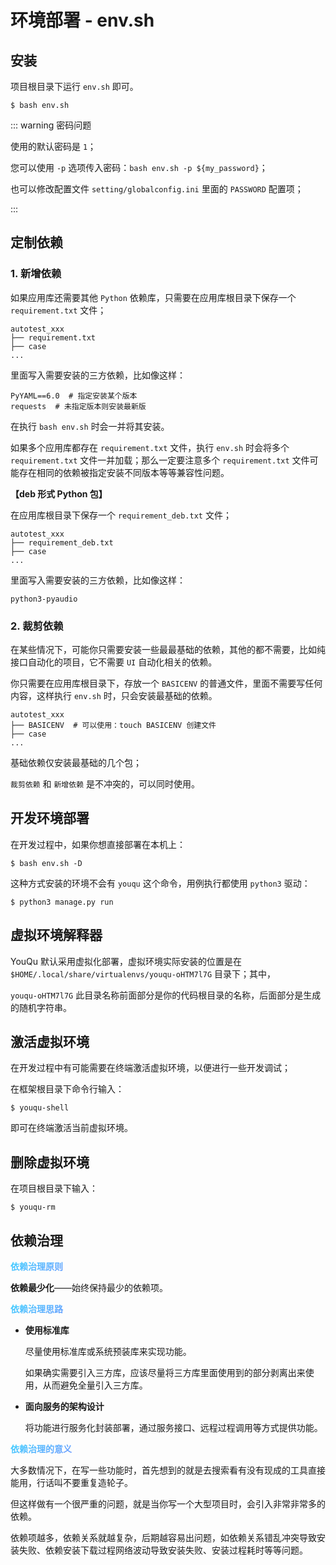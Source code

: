 # 环境部署 - env.sh

## 安装

项目根目录下运行 `env.sh` 即可。

```shell
$ bash env.sh
```

::: warning 密码问题

使用的默认密码是 `1`；

您可以使用 `-p` 选项传入密码：`bash env.sh -p ${my_password}`；

也可以修改配置文件 `setting/globalconfig.ini` 里面的 `PASSWORD` 配置项；

:::

## 定制依赖

### 1. 新增依赖

如果应用库还需要其他 `Python` 依赖库，只需要在应用库根目录下保存一个 `requirement.txt` 文件；

```shell{2}
autotest_xxx
├── requirement.txt
├── case	
...
```

里面写入需要安装的三方依赖，比如像这样：

```shell
PyYAML==6.0  # 指定安装某个版本
requests  # 未指定版本则安装最新版
```

在执行 `bash env.sh` 时会一并将其安装。

如果多个应用库都存在 `requirement.txt` 文件，执行 `env.sh` 时会将多个 `requirement.txt` 文件一并加载；那么一定要注意多个 `requirement.txt` 文件可能存在相同的依赖被指定安装不同版本等等兼容性问题。

**【deb 形式 Python 包】**

在应用库根目录下保存一个 `requirement_deb.txt` 文件；

```shell{2}
autotest_xxx
├── requirement_deb.txt
├── case	
...
```

里面写入需要安装的三方依赖，比如像这样：

```
python3-pyaudio
```

### 2. 裁剪依赖

在某些情况下，可能你只需要安装一些最最基础的依赖，其他的都不需要，比如纯接口自动化的项目，它不需要 `UI` 自动化相关的依赖。

你只需要在应用库根目录下，存放一个 `BASICENV` 的普通文件，里面不需要写任何内容，这样执行 `env.sh` 时，只会安装最基础的依赖。

```shell{2}
autotest_xxx
├── BASICENV  # 可以使用：touch BASICENV 创建文件
├── case	
...
```

基础依赖仅安装最基础的几个包；

`裁剪依赖` 和 `新增依赖` 是不冲突的，可以同时使用。

## 开发环境部署

在开发过程中，如果你想直接部署在本机上：

```shell
$ bash env.sh -D
```

 这种方式安装的环境不会有 `youqu` 这个命令，用例执行都使用 `python3` 驱动：

```shell
$ python3 manage.py run
```

## 虚拟环境解释器

YouQu 默认采用虚拟化部署，虚拟环境实际安装的位置是在 `$HOME/.local/share/virtualenvs/youqu-oHTM7l7G` 目录下；其中，

`youqu-oHTM7l7G` 此目录名称前面部分是你的代码根目录的名称，后面部分是生成的随机字符串。

## 激活虚拟环境

在开发过程中有可能需要在终端激活虚拟环境，以便进行一些开发调试；

在框架根目录下命令行输入：

```shell
$ youqu-shell
```

即可在终端激活当前虚拟环境。

## 删除虚拟环境

在项目根目录下输入：

```shell
$ youqu-rm
```

## 依赖治理

<p style="background: -webkit-linear-gradient(120deg, #bd34fe 30%, #41d1ff);background-clip: text;-webkit-background-clip: text;-webkit-text-fill-color: transparent;"><b>依赖治理原则</b></p>

 **依赖最少化**——始终保持最少的依赖项。

<p style="background: -webkit-linear-gradient(120deg, #bd34fe 30%, #41d1ff);background-clip: text;-webkit-background-clip: text;-webkit-text-fill-color: transparent;"><b>依赖治理思路</b></p>

- **使用标准库**

  尽量使用标准库或系统预装库来实现功能。

  如果确实需要引入三方库，应该尽量将三方库里面使用到的部分剥离出来使用，从而避免全量引入三方库。

- **面向服务的架构设计**

  将功能进行服务化封装部署，通过服务接口、远程过程调用等方式提供功能。

<p style="background: -webkit-linear-gradient(120deg, #bd34fe 30%, #41d1ff);background-clip: text;-webkit-background-clip: text;-webkit-text-fill-color: transparent;"><b>依赖治理的意义</b></p>

大多数情况下，在写一些功能时，首先想到的就是去搜索看有没有现成的工具直接能用，行话叫不要重复造轮子。

但这样做有一个很严重的问题，就是当你写一个大型项目时，会引入非常非常多的依赖。

依赖项越多，依赖关系就越复杂，后期越容易出问题，如依赖关系错乱冲突导致安装失败、依赖安装下载过程网络波动导致安装失败、安装过程耗时等等问题。
